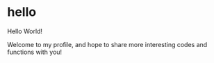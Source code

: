 # hello
Hello World!

Welcome to my profile, and hope to share more interesting codes and functions with you!
